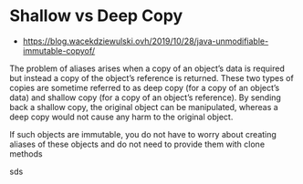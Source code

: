 # Shallow vs Deep Copy

- https://blog.wacekdziewulski.ovh/2019/10/28/java-unmodifiable-immutable-copyof/

The problem of aliases arises when a copy of an object’s data is required but instead a copy of the object’s reference is returned. These two types of copies are sometime referred to as deep copy (for a copy of an object’s data) and shallow copy (for a copy of an object’s reference). By sending back a shallow copy, the original object can be manipulated, whereas a deep copy would not cause any harm to the original object.

If such objects are immutable, you do not have to worry about creating aliases of these objects and do not need to provide them with clone methods

sds
